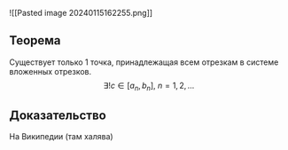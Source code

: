 ![[Pasted image 20240115162255.png]]
## Теорема
Существует только 1 точка, принадлежащая всем отрезкам в системе вложенных отрезков.
$$\exists! c \in [a_{n}, b_{n}], \ n  = 1, 2, \dots$$
## Доказательство
На Википедии (там халява)